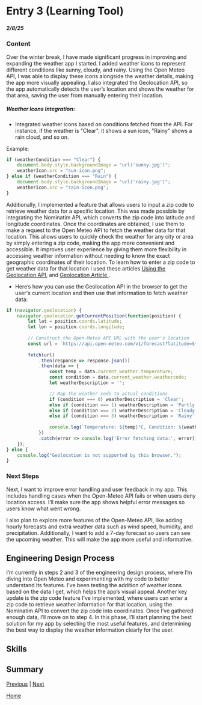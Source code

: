 # Entry 3 (Learning Tool)
##### 2/8/25

### Content
  Over the winter break, I have made significant progress in improving and expanding the weather app I started. I added weather icons to represent different conditions like sunny, cloudy, and rainy. Using the Open Meteo API, I was able to display these icons alongside the weather details, making the app more visually appealing. I also integrated the Geolocation API, so the app automatically detects the user’s location and shows the weather for that area, saving the user from manually entering their location.
  
##### Weather Icons Integration:
* Integrated weather icons based on conditions fetched from the API. For instance, if the weather is "Clear", it shows a sun icon, "Rainy" shows a rain cloud, and so on.
  
Example:
```js
if (weatherCondition === "Clear") {
    document.body.style.backgroundImage = "url('sunny.jpg')";
    weatherIcon.src = "sun-icon.png";
} else if (weatherCondition === "Rain") {
    document.body.style.backgroundImage = "url('rainy.jpg')";
    weatherIcon.src = "rain-icon.png";
}
```
  Additionally, I implemented a feature that allows users to input a zip code to retrieve weather data for a specific location. This was made possible by integrating the Nominatim API, which converts the zip code into latitude and longitude coordinates. Once the coordinates are obtained, I use them to make a request to the Open Meteo API to fetch the weather data for that location. This allows users to quickly check the weather for any city or area by simply entering a zip code, making the app more convenient and accessible. It improves user experience by giving them more flexibility in accessing weather information without needing to know the exact geographic coordinates of their location. To learn how to enter a zip code to get weather data for that location I used these articles
[Using the Geolocation API](https://developer.mozilla.org/enUS/docs/Web/API/Geolocation_API/Using_the_Geolocation_API),
and [Geolocation Article ](https://www.w3.org/TR/geolocation/).

*  Here’s how you can use the Geolocation API in the browser to get the user's current location and then use that information to fetch weather data:
```js
if (navigator.geolocation) {
    navigator.geolocation.getCurrentPosition(function(position) {
        let lat = position.coords.latitude;
        let lon = position.coords.longitude;
        
        // Construct the Open-Meteo API URL with the user's location
        const url = `https://api.open-meteo.com/v1/forecast?latitude=${lat}&longitude=${lon}&current_weather=true`;
        
        fetch(url)
            .then(response => response.json())
            .then(data => {
                const temp = data.current_weather.temperature;
                const condition = data.current_weather.weathercode;
                let weatherDescription = '';

                // Map the weather code to actual conditions
                if (condition === 0) weatherDescription = 'Clear';
                else if (condition === 1) weatherDescription = 'Partly Cloudy';
                else if (condition === 2) weatherDescription = 'Cloudy';
                else if (condition === 3) weatherDescription = 'Rainy';
                
                console.log(`Temperature: ${temp}°C, Condition: ${weatherDescription}`);
            })
            .catch(error => console.log('Error fetching data:', error));
    });
} else {
    console.log("Geolocation is not supported by this browser.");
}
```

### Next Steps
Next, I want to improve error handling and user feedback in my app. This includes handling cases when the Open-Meteo API fails or when users deny location access. I’ll make sure the app shows helpful error messages so users know what went wrong.

I also plan to explore more features of the Open-Meteo API, like adding hourly forecasts and extra weather data such as wind speed, humidity, and precipitation. Additionally, I want to add a 7-day forecast so users can see the upcoming weather. This will make the app more useful and informative.

## Engineering Design Process 
I’m currently in steps 2 and 3 of the engineering design process, where I’m diving into Open Meteo and experimenting with my code to better understand its features. I’ve been testing the addition of weather icons based on the data I get, which helps the app’s visual appeal. Another key update is the zip code feature I’ve implemented, where users can enter a zip code to retrieve weather information for that location, using the Nominatim API to convert the zip code into coordinates.
Once I’ve gathered enough data, I’ll move on to step 4. In this phase, I’ll start planning the best solution for my app by selecting the most useful features, and determining the best way to display the weather information clearly for the user.
## Skills   


## Summary

[Previous](entry02.md) | [Next](entry04.md)

[Home](../README.md)
